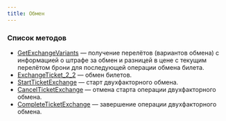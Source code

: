```yaml
---
title: Обмен
---
```


### Список методов


- [GetExchangeVariants](/avia/request/getexchangevariants) — получение перелётов (вариантов обмена) с информацией о штрафе за обмен и разницей в цене с текущим перелётом брони для последующей операции обмена билета.
- [ExchangeTicket_2_2](/avia/request/exchangeticket) — обмен билетов.
- [StartTicketExchange](/avia/request/startticketexchange) — старт двухфакторного обмена.
- [CancelTicketExchange](/avia/request/cancelticketexchange) — отмена старта операции двухфакторного обмена.
- [CompleteTicketExchange](/avia/request/completeticketexchange) — завершение операции двухфакторного обмена.